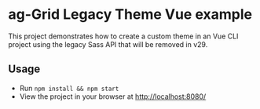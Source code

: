 # ag-Grid Legacy Theme Vue example

<p>This project demonstrates how to create a custom theme in an Vue CLI project using the legacy Sass API that will be removed in v29.</p>

## Usage

- Run `npm install && npm start`
- View the project in your browser at [http://localhost:8080/](http://localhost:8080/)
